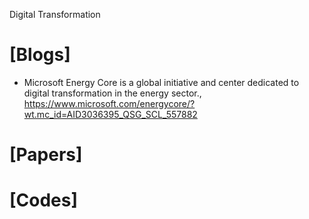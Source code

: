 Digital Transformation 


# [Blogs]
+ Microsoft Energy Core is a global initiative and center dedicated to digital transformation in the energy sector., https://www.microsoft.com/energycore/?wt.mc_id=AID3036395_QSG_SCL_557882


# [Papers]


# [Codes]

